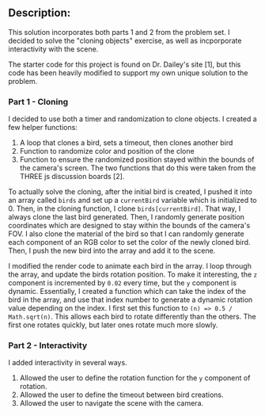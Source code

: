 ## Description:

This solution incorporates both parts 1 and 2 from the problem set. I decided to solve the "cloning objects" exercise, as well as incporporate interactivity with the scene.

The starter code for this project is found on Dr. Dailey's site [1], but this code has been heavily modified to support my own unique solution to the problem.

### Part 1 - Cloning
I decided to use both a timer and randomization to clone objects. I created a few helper functions:

1) A loop that clones a bird, sets a timeout, then clones another bird
2) Function to randomize color and position of the clone
3) Function to ensure the randomized position stayed within the bounds of the camera's screen. The two functions that do this were taken from the THREE js discussion boards [2].

To actually solve the cloning, after the initial bird is created, I pushed it into an array called `birds` and set up a `currentBird` variable which is initialized to 0. Then, in the cloning function, I clone `birds[currentBird]`. That way, I always clone the last bird generated. Then, I randomly generate position coordinates which are designed to stay within the bounds of the camera's FOV. I also clone the material of the bird so that I can randomly generate each component of an RGB color to set the color of the newly cloned bird. Then, I push the new bird into the array and add it to the scene.

I modified the render code to animate each bird in the array. I loop through the array, and update the birds rotation position. To make it interesting, the `z` component is incremented by `0.02` every time, but the `y` component is dynamic. Essentially, I created a function which can take the index of the bird in the array, and use that index number to generate a dynamic rotation value depending on the index. I first set this function to `(n) => 0.5 / Math.sqrt(n)`. This allows each bird to rotate differently than the others. The first one rotates quickly, but later ones rotate much more slowly.

### Part 2 - Interactivity
I added interactivity in several ways.

1) Allowed the user to define the rotation function for the `y` component of rotation.
2) Allowed the user to define the timeout between bird creations.
3) Allowed the user to navigate the scene with the camera.